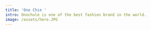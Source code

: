 ```yaml
---
title: 'Ono Chie '
intro: Onochule is one of the best fashion brand in the world.
image: /assets/hero.JPG
---
```


